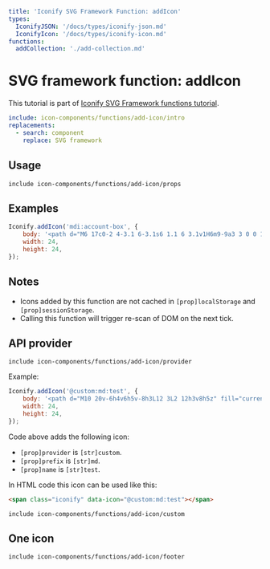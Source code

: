 ```yaml
title: 'Iconify SVG Framework Function: addIcon'
types:
  IconifyJSON: '/docs/types/iconify-json.md'
  IconifyIcon: '/docs/types/iconify-icon.md'
functions:
  addCollection: './add-collection.md'
```

# SVG framework function: addIcon

This tutorial is part of [Iconify SVG Framework functions tutorial](./functions.md#adding-icons).

```yaml
include: icon-components/functions/add-icon/intro
replacements:
  - search: component
    replace: SVG framework
```

## Usage

`include icon-components/functions/add-icon/props`

## Examples

```js
Iconify.addIcon('mdi:account-box', {
	body: '<path d="M6 17c0-2 4-3.1 6-3.1s6 1.1 6 3.1v1H6m9-9a3 3 0 0 1-3 3a3 3 0 0 1-3-3a3 3 0 0 1 3-3a3 3 0 0 1 3 3M3 5v14a2 2 0 0 0 2 2h14a2 2 0 0 0 2-2V5a2 2 0 0 0-2-2H5a2 2 0 0 0-2 2z" fill="currentColor"/>',
	width: 24,
	height: 24,
});
```

## Notes

- Icons added by this function are not cached in `[prop]localStorage` and `[prop]sessionStorage`.
- Calling this function will trigger re-scan of DOM on the next tick.

## API provider

`include icon-components/functions/add-icon/provider`

Example:

```js
Iconify.addIcon('@custom:md:test', {
	body: '<path d="M10 20v-6h4v6h5v-8h3L12 3L2 12h3v8h5z" fill="currentColor"/>',
	width: 24,
	height: 24,
});
```

Code above adds the following icon:

- `[prop]provider` is `[str]custom`.
- `[prop]prefix` is `[str]md`.
- `[prop]name` is `[str]test`.

In HTML code this icon can be used like this:

```html
<span class="iconify" data-icon="@custom:md:test"></span>
```

`include icon-components/functions/add-icon/custom`

## One icon

`include icon-components/functions/add-icon/footer`
